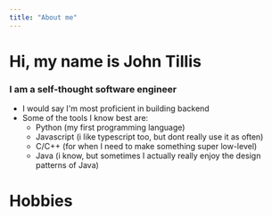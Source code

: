 ```yaml
---
title: "About me"
---
```


# Hi, my name is John Tillis
### I am a self-thought software engineer

- I would say I'm most proficient in building backend
- Some of the tools I know best are:
  - Python (my first programming language)
  - Javascript (i like typescript too, but dont really use it as often)
  - C/C++ (for when I need to make something super low-level)
  - Java (i know, but sometimes I actually really enjoy the design patterns of Java)

# Hobbies
